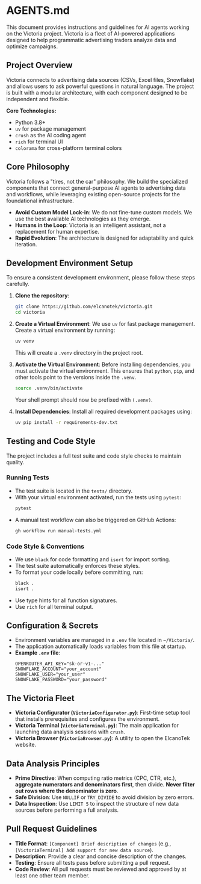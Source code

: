# AGENTS.md

This document provides instructions and guidelines for AI agents working on the Victoria project. Victoria is a fleet of AI-powered applications designed to help programmatic advertising traders analyze data and optimize campaigns.

## Project Overview

Victoria connects to advertising data sources (CSVs, Excel files, Snowflake) and allows users to ask powerful questions in natural language. The project is built with a modular architecture, with each component designed to be independent and flexible.

**Core Technologies:**
- Python 3.8+
- `uv` for package management
- `crush` as the AI coding agent
- `rich` for terminal UI
- `colorama` for cross-platform terminal colors

## Core Philosophy

Victoria follows a "tires, not the car" philosophy. We build the specialized components that connect general-purpose AI agents to advertising data and workflows, while leveraging existing open-source projects for the foundational infrastructure.

- **Avoid Custom Model Lock-in**: We do not fine-tune custom models. We use the best available AI technologies as they emerge.
- **Humans in the Loop**: Victoria is an intelligent assistant, not a replacement for human expertise.
- **Rapid Evolution**: The architecture is designed for adaptability and quick iteration.

## Development Environment Setup

To ensure a consistent development environment, please follow these steps carefully.

1.  **Clone the repository**:
    ```bash
    git clone https://github.com/elcanotek/victoria.git
    cd victoria
    ```

2.  **Create a Virtual Environment**:
    We use `uv` for fast package management. Create a virtual environment by running:
    ```bash
    uv venv
    ```
    This will create a `.venv` directory in the project root.

3.  **Activate the Virtual Environment**:
    Before installing dependencies, you must activate the virtual environment. This ensures that `python`, `pip`, and other tools point to the versions inside the `.venv`.
    ```bash
    source .venv/bin/activate
    ```
    Your shell prompt should now be prefixed with `(.venv)`.

4.  **Install Dependencies**:
    Install all required development packages using:
    ```bash
    uv pip install -r requirements-dev.txt
    ```

## Testing and Code Style

The project includes a full test suite and code style checks to maintain quality.

### Running Tests

- The test suite is located in the `tests/` directory.
- With your virtual environment activated, run the tests using `pytest`:
  ```bash
  pytest
  ```
- A manual test workflow can also be triggered on GitHub Actions:
  ```bash
  gh workflow run manual-tests.yml
  ```

### Code Style & Conventions
- We use `black` for code formatting and `isort` for import sorting.
- The test suite automatically enforces these styles.
- To format your code locally before committing, run:
  ```bash
  black .
  isort .
  ```
- Use type hints for all function signatures.
- Use `rich` for all terminal output.

## Configuration & Secrets

- Environment variables are managed in a `.env` file located in `~/Victoria/`.
- The application automatically loads variables from this file at startup.
- **Example `.env` file**:
  ```
  OPENROUTER_API_KEY="sk-or-v1-..."
  SNOWFLAKE_ACCOUNT="your_account"
  SNOWFLAKE_USER="your_user"
  SNOWFLAKE_PASSWORD="your_password"
  ```

## The Victoria Fleet

- **Victoria Configurator (`VictoriaConfigurator.py`)**: First-time setup tool that installs prerequisites and configures the environment.
- **Victoria Terminal (`VictoriaTerminal.py`)**: The main application for launching data analysis sessions with `crush`.
- **Victoria Browser (`VictoriaBrowser.py`)**: A utility to open the ElcanoTek website.

## Data Analysis Principles

- **Prime Directive**: When computing ratio metrics (CPC, CTR, etc.), **aggregate numerators and denominators first**, then divide. **Never filter out rows where the denominator is zero**.
- **Safe Division**: Use `NULLIF` or `TRY_DIVIDE` to avoid division by zero errors.
- **Data Inspection**: Use `LIMIT 5` to inspect the structure of new data sources before performing a full analysis.

## Pull Request Guidelines

- **Title Format**: `[Component] Brief description of changes` (e.g., `[VictoriaTerminal] Add support for new data source`).
- **Description**: Provide a clear and concise description of the changes.
- **Testing**: Ensure all tests pass before submitting a pull request.
- **Code Review**: All pull requests must be reviewed and approved by at least one other team member.


